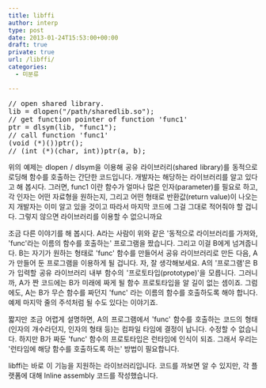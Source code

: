 ```yaml
---
title: libffi
author: interp
type: post
date: 2013-01-24T15:53:00+00:00
draft: true
private: true
url: /libffi/
categories:
  - 미분류

---
```

<pre class="brush: cpp">// open shared library.
lib = dlopen("/path/sharedlib.so");
// get function pointer of function 'func1'
ptr = dlsym(lib, "func1"); 
// call function 'func1'
(void (*)())ptr();
// (int (*)(char, int))ptr(a, b);
</pre>

<p style="text-align: justify;">
  위의 예제는 dlopen / dlsym을 이용해 공유 라이브러리(shared library)를 동적으로 로딩해 함수를 호출하는 간단한 코드입니다. 개발자는 해당하는 라이브러리를 알고 있다고 해 봅시다. 그러면, func1 이란 함수가 얼마나 많은 인자(parameter)를 필요로 하고, 각 인자는 어떤 자료형을 원하는지, 그리고 어떤 형태로 반환값(return value)이 나오는지 개발자는 이미 알고 있을 것이고 따라서 마지막 코드에 그걸 그대로 적어줘야 할 겁니다. 그렇지 않으면 라이브러리를 이용할 수 없으니까요
</p>

<p style="text-align: justify;">
  조금 다른 이야기를 해 봅시다. A라는 사람이 위와 같은 '동적으로 라이브러리를 가져와, 'func'라는 이름의 함수를 호출하는' 프로그램을 짰습니다. 그리고 이걸 B에게 넘겨줍니다. B는 자기가 원하는 형태로 'func' 함수를 만들어서 공유 라이브러리로 만든 다음, A가 만들어 둔 프로그램을 이용하게 될 겁니다. 자, 잘 생각해보세요. A의 '프로그램'은 B가 입력할 공유 라이브러리 내부 함수의 '프로토타입(prototype)'을 모릅니다. 그러니까, A가 짠 코드에는 B가 미래에 짜게 될 함수 프로토타입을 알 길이 없는 셈이죠. 그럼에도, A는 B가 무슨 함수를 짜던지 'func' 라는 이름의 함수를 호출하도록 해야 합니다. 예제 마지막 줄의 주석처럼 될 수도 있다는 이야기죠.
</p>

<p style="text-align: justify;">
  짧지만 조금 어렵게 설명하면, A의 프로그램에서 'func' 함수를 호출하는 코드의 형태(인자의 개수라던지, 인자의 형태 등)는 컴파일 타임에 결정이 납니다. 수정할 수 없습니다. 하지만 B가 짜둔 'func' 함수의 프로토타입은 런타임에 인식이 되죠. 그래서 우리는 '런타임에 해당 함수를 호출하도록 하는' 방법이 필요합니다.
</p>

<p style="text-align: justify;">
  libffi는 바로 이 기능을 지원하는 라이브러리입니다. 코드를 까보면 알 수 있지만, 각 플랫폼에 대해 Inline assembly 코드를 작성했습니다.&nbsp;
</p>